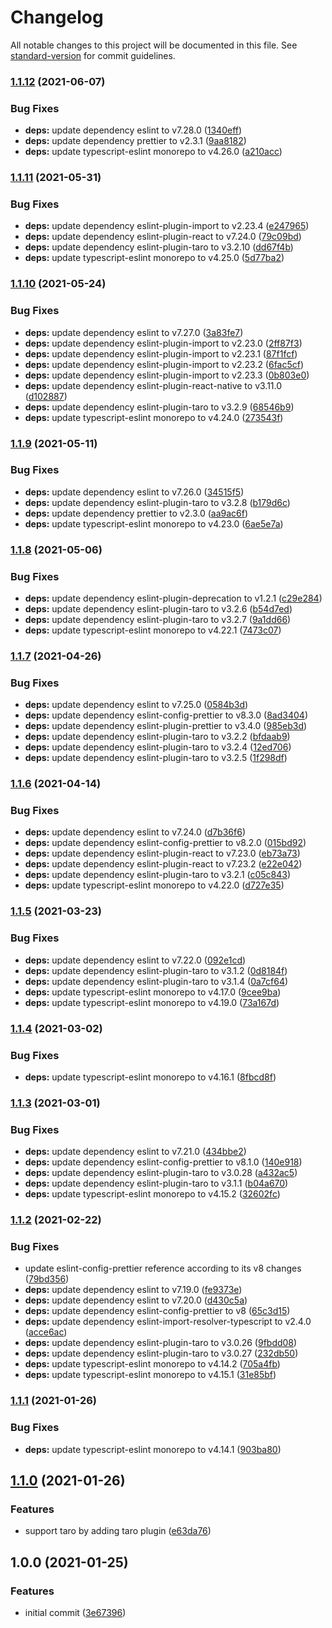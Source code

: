 # Changelog

All notable changes to this project will be documented in this file. See [standard-version](https://github.com/conventional-changelog/standard-version) for commit guidelines.

### [1.1.12](https://github.com/shm-open/eslint-config-bundle/compare/v1.1.11...v1.1.12) (2021-06-07)


### Bug Fixes

* **deps:** update dependency eslint to v7.28.0 ([1340eff](https://github.com/shm-open/eslint-config-bundle/commit/1340effe749f3658a892a4a7608d36163d1d284c))
* **deps:** update dependency prettier to v2.3.1 ([9aa8182](https://github.com/shm-open/eslint-config-bundle/commit/9aa8182f9d89767644f9a1b81bd73bdc3319dd16))
* **deps:** update typescript-eslint monorepo to v4.26.0 ([a210acc](https://github.com/shm-open/eslint-config-bundle/commit/a210acc7f398594dbe3682430324502d61696fb1))

### [1.1.11](https://github.com/shm-open/eslint-config-bundle/compare/v1.1.10...v1.1.11) (2021-05-31)


### Bug Fixes

* **deps:** update dependency eslint-plugin-import to v2.23.4 ([e247965](https://github.com/shm-open/eslint-config-bundle/commit/e24796550ee96689a38f16bd3ecd9d90a945b624))
* **deps:** update dependency eslint-plugin-react to v7.24.0 ([79c09bd](https://github.com/shm-open/eslint-config-bundle/commit/79c09bd2ccc4501ea3d0e011f5f7d157f8e6c049))
* **deps:** update dependency eslint-plugin-taro to v3.2.10 ([dd67f4b](https://github.com/shm-open/eslint-config-bundle/commit/dd67f4b5e24bfaeef682fca03f32678c4e0ab049))
* **deps:** update typescript-eslint monorepo to v4.25.0 ([5d77ba2](https://github.com/shm-open/eslint-config-bundle/commit/5d77ba286e798b0aa7101073f85ca25c3b23b5c8))

### [1.1.10](https://github.com/shm-open/eslint-config-bundle/compare/v1.1.9...v1.1.10) (2021-05-24)


### Bug Fixes

* **deps:** update dependency eslint to v7.27.0 ([3a83fe7](https://github.com/shm-open/eslint-config-bundle/commit/3a83fe74845eb4a16cb45c1da629ea7b7d184184))
* **deps:** update dependency eslint-plugin-import to v2.23.0 ([2ff87f3](https://github.com/shm-open/eslint-config-bundle/commit/2ff87f3e88c7122a268079236914138646c01945))
* **deps:** update dependency eslint-plugin-import to v2.23.1 ([87f1fcf](https://github.com/shm-open/eslint-config-bundle/commit/87f1fcfd38701095d96c648818faf0f43c201595))
* **deps:** update dependency eslint-plugin-import to v2.23.2 ([6fac5cf](https://github.com/shm-open/eslint-config-bundle/commit/6fac5cf7cff537a696f3adb3cf4e810730b7b563))
* **deps:** update dependency eslint-plugin-import to v2.23.3 ([0b803e0](https://github.com/shm-open/eslint-config-bundle/commit/0b803e09a6beef9440c1a98b42f5f202f09c45b0))
* **deps:** update dependency eslint-plugin-react-native to v3.11.0 ([d102887](https://github.com/shm-open/eslint-config-bundle/commit/d10288739c4132092b13e7eea1c39f3f56c0312b))
* **deps:** update dependency eslint-plugin-taro to v3.2.9 ([68546b9](https://github.com/shm-open/eslint-config-bundle/commit/68546b9091ecafc50b3b08704ea321617e1598ff))
* **deps:** update typescript-eslint monorepo to v4.24.0 ([273543f](https://github.com/shm-open/eslint-config-bundle/commit/273543f59c379aafe80fcbbc40954320f95c0247))

### [1.1.9](https://github.com/shm-open/eslint-config-bundle/compare/v1.1.8...v1.1.9) (2021-05-11)


### Bug Fixes

* **deps:** update dependency eslint to v7.26.0 ([34515f5](https://github.com/shm-open/eslint-config-bundle/commit/34515f51fe54955de4946bf8e34dc9c37db348cb))
* **deps:** update dependency eslint-plugin-taro to v3.2.8 ([b179d6c](https://github.com/shm-open/eslint-config-bundle/commit/b179d6ca8e7c648783c3a3dfd6fafc1c6ef33eb4))
* **deps:** update dependency prettier to v2.3.0 ([aa9ac6f](https://github.com/shm-open/eslint-config-bundle/commit/aa9ac6f420d9e5b305c3c1f2bafd29b086f02207))
* **deps:** update typescript-eslint monorepo to v4.23.0 ([6ae5e7a](https://github.com/shm-open/eslint-config-bundle/commit/6ae5e7af86453d6af22abbee5c30be02303d8a1b))

### [1.1.8](https://github.com/shm-open/eslint-config-bundle/compare/v1.1.7...v1.1.8) (2021-05-06)


### Bug Fixes

* **deps:** update dependency eslint-plugin-deprecation to v1.2.1 ([c29e284](https://github.com/shm-open/eslint-config-bundle/commit/c29e284ee4f52b09c43b69d9487304a91358c3bc))
* **deps:** update dependency eslint-plugin-taro to v3.2.6 ([b54d7ed](https://github.com/shm-open/eslint-config-bundle/commit/b54d7edc24659fa8fe93cd8928a179cebbc8bf51))
* **deps:** update dependency eslint-plugin-taro to v3.2.7 ([9a1dd66](https://github.com/shm-open/eslint-config-bundle/commit/9a1dd66aa68a997f1e49483d37013ed360a7987b))
* **deps:** update typescript-eslint monorepo to v4.22.1 ([7473c07](https://github.com/shm-open/eslint-config-bundle/commit/7473c07126376f68e37a2566a2a3ea987319d8ca))

### [1.1.7](https://github.com/shm-open/eslint-config-bundle/compare/v1.1.6...v1.1.7) (2021-04-26)


### Bug Fixes

* **deps:** update dependency eslint to v7.25.0 ([0584b3d](https://github.com/shm-open/eslint-config-bundle/commit/0584b3d8c9ad5f150e37e85dfe03de90aa793491))
* **deps:** update dependency eslint-config-prettier to v8.3.0 ([8ad3404](https://github.com/shm-open/eslint-config-bundle/commit/8ad3404fc8c507a82eac998d8fe4110da6d67420))
* **deps:** update dependency eslint-plugin-prettier to v3.4.0 ([985eb3d](https://github.com/shm-open/eslint-config-bundle/commit/985eb3ddd7ebc0fc102c1d27d49ae043445dad7a))
* **deps:** update dependency eslint-plugin-taro to v3.2.2 ([bfdaab9](https://github.com/shm-open/eslint-config-bundle/commit/bfdaab9f5b0ddfa8b9ed7df9d9725aa0300a1ae4))
* **deps:** update dependency eslint-plugin-taro to v3.2.4 ([12ed706](https://github.com/shm-open/eslint-config-bundle/commit/12ed706c905e473906e780054598f1561450548b))
* **deps:** update dependency eslint-plugin-taro to v3.2.5 ([1f298df](https://github.com/shm-open/eslint-config-bundle/commit/1f298dfad439e4ef11a7045b88d682c0b0297876))

### [1.1.6](https://github.com/shm-open/eslint-config-bundle/compare/v1.1.5...v1.1.6) (2021-04-14)


### Bug Fixes

* **deps:** update dependency eslint to v7.24.0 ([d7b36f6](https://github.com/shm-open/eslint-config-bundle/commit/d7b36f66e01928ba29674709299f13c096f95922))
* **deps:** update dependency eslint-config-prettier to v8.2.0 ([015bd92](https://github.com/shm-open/eslint-config-bundle/commit/015bd928738b1c04f7bf162acbbe06993aec6824))
* **deps:** update dependency eslint-plugin-react to v7.23.0 ([eb73a73](https://github.com/shm-open/eslint-config-bundle/commit/eb73a732fb5827d0ddab82efd0ac81b489f50030))
* **deps:** update dependency eslint-plugin-react to v7.23.2 ([e22e042](https://github.com/shm-open/eslint-config-bundle/commit/e22e0427c6ec1592ae2fef93ccc59acf2ddb9d9a))
* **deps:** update dependency eslint-plugin-taro to v3.2.1 ([c05c843](https://github.com/shm-open/eslint-config-bundle/commit/c05c843a6d9543ceeba670242f5059e433451d00))
* **deps:** update typescript-eslint monorepo to v4.22.0 ([d727e35](https://github.com/shm-open/eslint-config-bundle/commit/d727e35bfea7a90d63c72aa934a782c6e7a4ac48))

### [1.1.5](https://github.com/shm-open/eslint-config-bundle/compare/v1.1.4...v1.1.5) (2021-03-23)


### Bug Fixes

* **deps:** update dependency eslint to v7.22.0 ([092e1cd](https://github.com/shm-open/eslint-config-bundle/commit/092e1cd625ea7a140610a87a05155ef619a7ee6b))
* **deps:** update dependency eslint-plugin-taro to v3.1.2 ([0d8184f](https://github.com/shm-open/eslint-config-bundle/commit/0d8184f62a7d518f4c804b2bb4f481675d275335))
* **deps:** update dependency eslint-plugin-taro to v3.1.4 ([0a7cf64](https://github.com/shm-open/eslint-config-bundle/commit/0a7cf64ae920eb575846b483703be940a540e413))
* **deps:** update typescript-eslint monorepo to v4.17.0 ([9cee9ba](https://github.com/shm-open/eslint-config-bundle/commit/9cee9bad9172d130fe57ac16859c22c354ead2c6))
* **deps:** update typescript-eslint monorepo to v4.19.0 ([73a167d](https://github.com/shm-open/eslint-config-bundle/commit/73a167d737cd899ae58ca785e27dd4fc1fc69e26))

### [1.1.4](https://github.com/shm-open/eslint-config-bundle/compare/v1.1.3...v1.1.4) (2021-03-02)


### Bug Fixes

* **deps:** update typescript-eslint monorepo to v4.16.1 ([8fbcd8f](https://github.com/shm-open/eslint-config-bundle/commit/8fbcd8f79a495e064113fb558708932f1c80fa72))

### [1.1.3](https://github.com/shm-open/eslint-config-bundle/compare/v1.1.2...v1.1.3) (2021-03-01)


### Bug Fixes

* **deps:** update dependency eslint to v7.21.0 ([434bbe2](https://github.com/shm-open/eslint-config-bundle/commit/434bbe24aef6870dccbb326a9bea2e63ec30b754))
* **deps:** update dependency eslint-config-prettier to v8.1.0 ([140e918](https://github.com/shm-open/eslint-config-bundle/commit/140e9180fdc5e04c942b397ba610329320232180))
* **deps:** update dependency eslint-plugin-taro to v3.0.28 ([a432ac5](https://github.com/shm-open/eslint-config-bundle/commit/a432ac5a2279bf59ea31446da0fee108293eaf55))
* **deps:** update dependency eslint-plugin-taro to v3.1.1 ([b04a670](https://github.com/shm-open/eslint-config-bundle/commit/b04a6702f554a768d7e6c83ca110c79c8f357d94))
* **deps:** update typescript-eslint monorepo to v4.15.2 ([32602fc](https://github.com/shm-open/eslint-config-bundle/commit/32602fc4d393e6c3763de78ffb9792f17c04e37c))

### [1.1.2](https://github.com/shm-open/eslint-config-bundle/compare/v1.1.1...v1.1.2) (2021-02-22)


### Bug Fixes

* update eslint-config-prettier reference according to its v8 changes ([79bd356](https://github.com/shm-open/eslint-config-bundle/commit/79bd356c000a0c323f5dff8369200088a41d8b9e))
* **deps:** update dependency eslint to v7.19.0 ([fe9373e](https://github.com/shm-open/eslint-config-bundle/commit/fe9373e0b089640cc263f309b65a794e895ab463))
* **deps:** update dependency eslint to v7.20.0 ([d430c5a](https://github.com/shm-open/eslint-config-bundle/commit/d430c5a2ba427b1cd49b8e94894e747c96b66568))
* **deps:** update dependency eslint-config-prettier to v8 ([65c3d15](https://github.com/shm-open/eslint-config-bundle/commit/65c3d157f4f6b91fd5edc2847ef1e12bddec9f6b))
* **deps:** update dependency eslint-import-resolver-typescript to v2.4.0 ([acce6ac](https://github.com/shm-open/eslint-config-bundle/commit/acce6ac9aac2d141bffe85d78701c06ef06d1325))
* **deps:** update dependency eslint-plugin-taro to v3.0.26 ([9fbdd08](https://github.com/shm-open/eslint-config-bundle/commit/9fbdd0875779676bf24ae8d8daa7a899f4e92998))
* **deps:** update dependency eslint-plugin-taro to v3.0.27 ([232db50](https://github.com/shm-open/eslint-config-bundle/commit/232db506ab47293e1a6b3a479abd69f8d1a32aa2))
* **deps:** update typescript-eslint monorepo to v4.14.2 ([705a4fb](https://github.com/shm-open/eslint-config-bundle/commit/705a4fbcf784988dd0f9c782386f884501df38b8))
* **deps:** update typescript-eslint monorepo to v4.15.1 ([31e85bf](https://github.com/shm-open/eslint-config-bundle/commit/31e85bf2358d8620ec7f29c4c4adbabee1a3c900))

### [1.1.1](https://github.com/shm-open/eslint-config-bundle/compare/v1.1.0...v1.1.1) (2021-01-26)


### Bug Fixes

* **deps:** update typescript-eslint monorepo to v4.14.1 ([903ba80](https://github.com/shm-open/eslint-config-bundle/commit/903ba800ac2c54f066bb9399a8c5bf68f4e79c1d))

## [1.1.0](https://github.com/shm-open/eslint-config-bundle/compare/v1.0.0...v1.1.0) (2021-01-26)


### Features

* support taro by adding taro plugin ([e63da76](https://github.com/shm-open/eslint-config-bundle/commit/e63da760aca4131792f65c2f840de87963d8bf55))

## 1.0.0 (2021-01-25)


### Features

* initial commit ([3e67396](https://github.com/shm-open/eslint-config-bundle/commit/3e67396810b8a926754021a1041e29a89bbe1c80))
